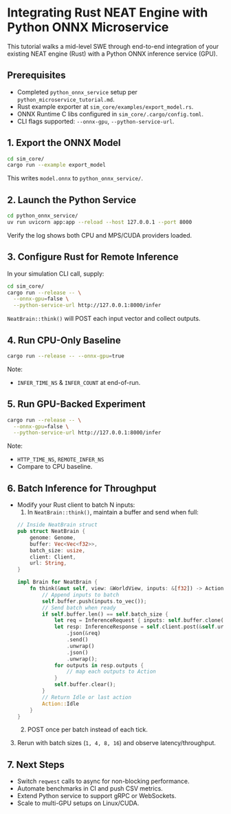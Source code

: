 # Integrating Rust NEAT Engine with Python ONNX Microservice

This tutorial walks a mid-level SWE through end-to-end integration of your existing NEAT engine (Rust) with a Python ONNX inference service (GPU).  

## Prerequisites

- Completed `python_onnx_service` setup per `python_microservice_tutorial.md`.  
- Rust example exporter at `sim_core/examples/export_model.rs`.  
- ONNX Runtime C libs configured in `sim_core/.cargo/config.toml`.  
- CLI flags supported: `--onnx-gpu`, `--python-service-url`.

## 1. Export the ONNX Model

```bash
cd sim_core/
cargo run --example export_model
```  
This writes `model.onnx` to `python_onnx_service/`.

## 2. Launch the Python Service

```bash
cd python_onnx_service/
uv run uvicorn app:app --reload --host 127.0.0.1 --port 8000
```  
Verify the log shows both CPU and MPS/CUDA providers loaded.

## 3. Configure Rust for Remote Inference

In your simulation CLI call, supply:

```bash
cd sim_core/
cargo run --release -- \
  --onnx-gpu=false \
  --python-service-url http://127.0.0.1:8000/infer
```  
`NeatBrain::think()` will POST each input vector and collect outputs.

## 4. Run CPU-Only Baseline

```bash
cargo run --release -- --onnx-gpu=true
```  
Note:
- `INFER_TIME_NS` & `INFER_COUNT` at end-of-run.

## 5. Run GPU-Backed Experiment

```bash
cargo run --release -- \
  --onnx-gpu=false \
  --python-service-url http://127.0.0.1:8000/infer
```  
Note:
- `HTTP_TIME_NS`, `REMOTE_INFER_NS`
- Compare to CPU baseline.

## 6. Batch Inference for Throughput

- Modify your Rust client to batch N inputs:
  1. In `NeatBrain::think()`, maintain a buffer and send when full:
  ```rust
  // Inside NeatBrain struct
  pub struct NeatBrain {
      genome: Genome,
      buffer: Vec<Vec<f32>>,
      batch_size: usize,
      client: Client,
      url: String,
  }

  impl Brain for NeatBrain {
      fn think(&mut self, view: &WorldView, inputs: &[f32]) -> Action {
          // Append inputs to batch
          self.buffer.push(inputs.to_vec());
          // Send batch when ready
          if self.buffer.len() == self.batch_size {
              let req = InferenceRequest { inputs: self.buffer.clone() };
              let resp: InferenceResponse = self.client.post(&self.url)
                  .json(&req)
                  .send()
                  .unwrap()
                  .json()
                  .unwrap();
              for outputs in resp.outputs {
                  // map each outputs to Action
              }
              self.buffer.clear();
          }
          // Return Idle or last action
          Action::Idle
      }
  }
  ```
  2. POST once per batch instead of each tick.
3. Rerun with batch sizes (`1, 4, 8, 16`) and observe latency/throughput.

## 7. Next Steps

- Switch `reqwest` calls to async for non-blocking performance.  
- Automate benchmarks in CI and push CSV metrics.  
- Extend Python service to support gRPC or WebSockets.  
- Scale to multi-GPU setups on Linux/CUDA.
